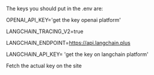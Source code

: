The keys you should put in the .env are:

OPENAI_API_KEY='get the key openai platform'

LANGCHAIN_TRACING_V2=true

LANGCHAIN_ENDPOINT=https://api.langchain.plus

LANGCHAIN_API_KEY= 'get the key on langchain platform'

Fetch the actual key on the site
